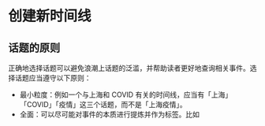 # 创建新时间线

##

## 话题的原则

正确地选择话题可以避免浪潮上话题的泛滥，并帮助读者更好地查询相关事件。选择话题应当遵守以下原则：

* 最小粒度：例如一个与上海和 COVID 有关的时间线，应当有「上海」「COVID」「疫情」这三个话题，而不是「上海疫情」。
* 全面：可以尽可能对事件的本质进行提炼并作为标签。比如
